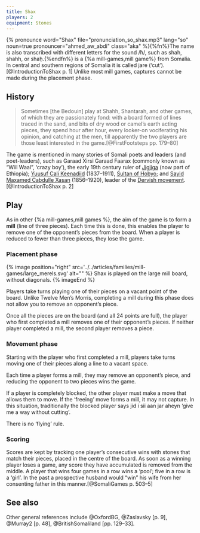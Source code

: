 ```yaml
---
title: Shax
players: 2
equipment: Stones
---
```


<p class="lead">
{% pronounce word="Shax" file="pronunciation_so_shax.mp3" lang="so" noun=true
pronouncer="ahmed_aw_abdi" class="aka" %}{%fn%}The name is also transcribed with different letters for the sound /ħ/, such as <span lang="so">shah</span>, <span lang="so">shahh</span>, or <span lang="so">shaḥ</span>.{%endfn%} is a {%a mill-games,mill game%} from Somalia. In central and southern regions of Somalia it is called <span lang="so" class="aka">jare</span> (‘cut’).[@IntroductionToShax p. 1] Unlike most mill games, captures cannot be made during the placement phase.
</p>

<!-- excerpt -->

<!--
<blockquote class="twitter-tweet" data-lang="en"><p lang="en" dir="ltr"><a
href="https://twitter.com/hashtag/Shax?src=hash&amp;ref_src=twsrc%5Etfw">#Shax</a>
Somali traditional Board game on <a
href="https://twitter.com/hashtag/HIBF2017?src=hash&amp;ref_src=twsrc%5Etfw">#HIBF2017</a>
<a href="https://t.co/Zcf3S04xY2">pic.twitter.com/Zcf3S04xY2</a></p>&mdash;
🐪Tirsit Yetbarek (@ tirsity) <a
href="https://twitter.com/tirsity/status/890503033280507904?ref_src=twsrc%5Etfw">July
27, 2017</a></blockquote>
-->

## History

<blockquote class="blockquote epigraph">

Sometimes [the Bedouin] play at Shahh, Shantarah, and other games, of which they
are passionately fond: with a board formed of lines traced in the sand, and bits
of dry wood or camel’s earth acting pieces, they spend hour after hour, every
looker-on vociferating his opinion, and catching at the men, till apparently the
two players are those least interested in the game.[@FirstFootsteps pp. 179–80]

</blockquote>

The game is mentioned in many stories of Somali poets and leaders (and poet-leaders), such as <span class="noun" lang="so">Garaad Xirsi Garaad Faarax</span> (commonly known as “<span class="noun" lang="so">Wiil Waal</span>”, ‘crazy boy’), the early 19th century ruler of [<span class="noun" lang="so">Jigjiga</span>](https://en.wikipedia.org/wiki/Jijiga) (now part of Ethiopia); [<span class="noun" lang="so">Yuusuf Cali Keenadiid</span>](https://en.wikipedia.org/wiki/Yusuf_Ali_Kenadid) (1837–1911), [Sultan of Hobyo](https://en.wikipedia.org/wiki/Sultanate_of_Hobyo); and [<span class="noun" lang="so">Sayid Maxamed Cabdulle Xasan</span>](https://en.wikipedia.org/wiki/Mohammed_Abdullah_Hassan) (1856–1920), leader of the [Dervish movement](https://en.wikipedia.org/wiki/Dervish_movement_(Somali)).[@IntroductionToShax p. 2]

## Play

As in other {%a mill-games,mill games %}, the aim of the game is to form a **mill** (line of three pieces). Each time this is done, this enables the player to remove one of the opponent’s pieces from the board. When a player is reduced to fewer than three pieces, they lose the game.

### Placement phase

{% image 
    position="right"
    src='../../articles/families/mill-games/large_merels.svg'
    alt="" %}
    <span class="noun" lang="so">Shax</span> is played on the large mill board, without diagonals.
{% imageEnd %}

Players take turns playing one of their pieces on a vacant point of the board. Unlike Twelve Men’s Morris, completing a mill during this phase does not allow you to remove an opponent’s piece.

Once all the pieces are on the board (and all 24 points are full), the player who first completed a mill removes one of their opponent’s pieces. If neither player completed a mill, the second player removes a piece.

### Movement phase

Starting with the player who first completed a mill, players take turns moving one of their pieces along a line to a vacant space.

Each time a player forms a mill, they may remove an opponent’s piece, and reducing the opponent to two pieces wins the game.

If a player is completely blocked, the other player must make a move that allows them to move. If the ‘freeing’ move forms a mill, it may not capture. In this situation, traditionally the blocked player says <span lang="so">jid i sii aan jar aheyn</span> ‘give me a way without cutting’.

There is no ‘flying’ rule.

### Scoring

Scores are kept by tracking one player’s consecutive wins with stones that match their pieces, placed in the centre of the board. As soon as a winning player loses a game, any score they have accumulated is removed from the middle. A player that wins four games in a row wins a ‘pool’; five in a row is a ‘girl’.  In the past a prospective husband would “win” his wife from her consenting father in this manner.[@SomaliGames p. 503–5]

## See also

Other general references include @OxfordBG, @Zaslavsky [p. 9], @Murray2 [p.  48], @BritishSomaliland [pp. 129–33].

